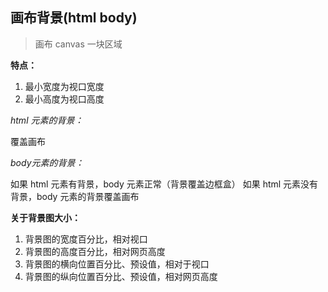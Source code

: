## 画布背景(html body)

> 画布 canvas 一块区域

**特点：**

1. 最小宽度为视口宽度
2. 最小高度为视口高度

*html 元素的背景：*

覆盖画布

*body元素的背景：*

如果 html 元素有背景，body 元素正常（背景覆盖边框盒）    	如果 html 元素没有背景，body 元素的背景覆盖画布



**关于背景图大小：**

1. 背景图的宽度百分比，相对视口
2. 背景图的高度百分比，相对网页高度
3. 背景图的横向位置百分比、预设值，相对于视口
4. 背景图的纵向位置百分比、预设值，相对网页高度